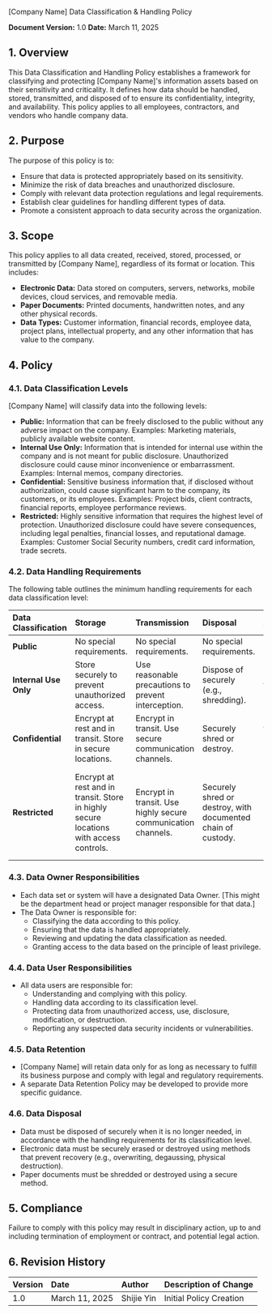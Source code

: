 [Company Name]
Data Classification & Handling Policy

**Document Version:** 1.0
**Date:** March 11, 2025

## 1. Overview

This Data Classification and Handling Policy establishes a framework for classifying and protecting [Company Name]'s information assets based on their sensitivity and criticality. It defines how data should be handled, stored, transmitted, and disposed of to ensure its confidentiality, integrity, and availability. This policy applies to all employees, contractors, and vendors who handle company data.

## 2. Purpose

The purpose of this policy is to:

*   Ensure that data is protected appropriately based on its sensitivity.
*   Minimize the risk of data breaches and unauthorized disclosure.
*   Comply with relevant data protection regulations and legal requirements.
*   Establish clear guidelines for handling different types of data.
*   Promote a consistent approach to data security across the organization.

## 3. Scope

This policy applies to all data created, received, stored, processed, or transmitted by [Company Name], regardless of its format or location. This includes:

*   **Electronic Data:**  Data stored on computers, servers, networks, mobile devices, cloud services, and removable media.
*   **Paper Documents:**  Printed documents, handwritten notes, and any other physical records.
*   **Data Types:**  Customer information, financial records, employee data, project plans, intellectual property, and any other information that has value to the company.

## 4. Policy

### 4.1. Data Classification Levels

[Company Name] will classify data into the following levels:

*   **Public:** Information that can be freely disclosed to the public without any adverse impact on the company. Examples: Marketing materials, publicly available website content.
*   **Internal Use Only:** Information that is intended for internal use within the company and is not meant for public disclosure.  Unauthorized disclosure could cause minor inconvenience or embarrassment. Examples: Internal memos, company directories.
*   **Confidential:** Sensitive business information that, if disclosed without authorization, could cause significant harm to the company, its customers, or its employees. Examples: Project bids, client contracts, financial reports, employee performance reviews.
*   **Restricted:** Highly sensitive information that requires the highest level of protection. Unauthorized disclosure could have severe consequences, including legal penalties, financial losses, and reputational damage. Examples:  Customer Social Security numbers, credit card information, trade secrets.

### 4.2. Data Handling Requirements

The following table outlines the minimum handling requirements for each data classification level:

| Data Classification | Storage                                    | Transmission                               | Disposal                                   | Access                                   |
| :------------------ | :------------------------------------------ | :----------------------------------------- | :----------------------------------------- | :--------------------------------------- |
| **Public**          | No special requirements.                    | No special requirements.                   | No special requirements.                   | No special requirements.                  |
| **Internal Use Only** | Store securely to prevent unauthorized access. | Use reasonable precautions to prevent interception. | Dispose of securely (e.g., shredding).     | Limit access to authorized personnel. |
| **Confidential**    | Encrypt at rest and in transit. Store in secure locations. | Encrypt in transit. Use secure communication channels. | Securely shred or destroy.             | Limit access to authorized personnel on a need-to-know basis. |
| **Restricted**      | Encrypt at rest and in transit. Store in highly secure locations with access controls. | Encrypt in transit. Use highly secure communication channels. | Securely shred or destroy, with documented chain of custody. | Strictly limit access to authorized personnel on a need-to-know basis, with documented authorization. |

### 4.3. Data Owner Responsibilities

*   Each data set or system will have a designated Data Owner. [This might be the department head or project manager responsible for that data.]
*   The Data Owner is responsible for:
    *   Classifying the data according to this policy.
    *   Ensuring that the data is handled appropriately.
    *   Reviewing and updating the data classification as needed.
    *   Granting access to the data based on the principle of least privilege.

### 4.4. Data User Responsibilities

*   All data users are responsible for:
    *   Understanding and complying with this policy.
    *   Handling data according to its classification level.
    *   Protecting data from unauthorized access, use, disclosure, modification, or destruction.
    *   Reporting any suspected data security incidents or vulnerabilities.

### 4.5. Data Retention

* [Company Name] will retain data only for as long as necessary to fulfill its business purpose and comply with legal and regulatory requirements.
* A separate Data Retention Policy may be developed to provide more specific guidance.

### 4.6. Data Disposal

* Data must be disposed of securely when it is no longer needed, in accordance with the handling requirements for its classification level.
* Electronic data must be securely erased or destroyed using methods that prevent recovery (e.g., overwriting, degaussing, physical destruction).
* Paper documents must be shredded or destroyed using a secure method.

## 5. Compliance

Failure to comply with this policy may result in disciplinary action, up to and including termination of employment or contract, and potential legal action.

## 6. Revision History

| Version | Date       | Author             | Description of Change |
| :------ | :---------- | :----------------- | :-------------------- |
| 1.0     | March 11, 2025 | Shijie Yin | Initial Policy Creation |

